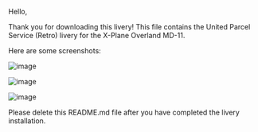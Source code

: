 Hello,

Thank you for downloading this livery! This file contains the United Parcel Service (Retro) livery for the X-Plane Overland MD-11.

Here are some screenshots:

![image](https://user-images.githubusercontent.com/86084719/138916824-79bcc5a7-1d9e-4ed3-b7db-a38dcd6a3520.png)

![image](https://user-images.githubusercontent.com/86084719/138916883-b025e393-0769-4afe-b903-6778f3588dad.png)

![image](https://user-images.githubusercontent.com/86084719/138916938-8fab7aff-d9de-4bf6-968f-e063375268c7.png)


Please delete this README.md file after you have completed the livery installation.
